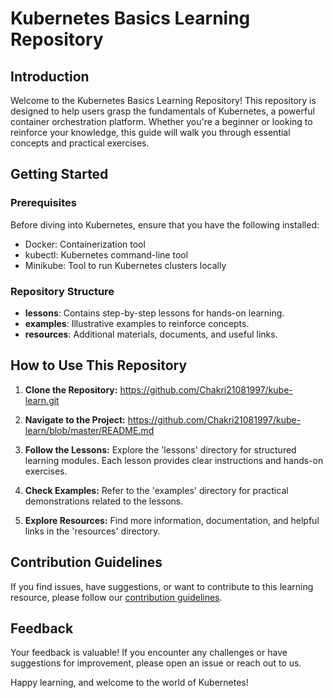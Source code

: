 # Kubernetes Basics Learning Repository

## Introduction

Welcome to the Kubernetes Basics Learning Repository! This repository is designed to help users grasp the fundamentals of Kubernetes, a powerful container orchestration platform. Whether you're a beginner or looking to reinforce your knowledge, this guide will walk you through essential concepts and practical exercises.

## Getting Started

### Prerequisites

Before diving into Kubernetes, ensure that you have the following installed:

- Docker: Containerization tool
- kubectl: Kubernetes command-line tool
- Minikube: Tool to run Kubernetes clusters locally

### Repository Structure

- **lessons**: Contains step-by-step lessons for hands-on learning.
- **examples**: Illustrative examples to reinforce concepts.
- **resources**: Additional materials, documents, and useful links.

## How to Use This Repository

1. **Clone the Repository:** https://github.com/Chakri21081997/kube-learn.git

2. **Navigate to the Project:** https://github.com/Chakri21081997/kube-learn/blob/master/README.md

3. **Follow the Lessons:**
Explore the 'lessons' directory for structured learning modules. Each lesson provides clear instructions and hands-on exercises.

4. **Check Examples:**
Refer to the 'examples' directory for practical demonstrations related to the lessons.

5. **Explore Resources:**
Find more information, documentation, and helpful links in the 'resources' directory.

## Contribution Guidelines

If you find issues, have suggestions, or want to contribute to this learning resource, please follow our [contribution guidelines](CONTRIBUTING.md).

## Feedback

Your feedback is valuable! If you encounter any challenges or have suggestions for improvement, please open an issue or reach out to us.

Happy learning, and welcome to the world of Kubernetes!
